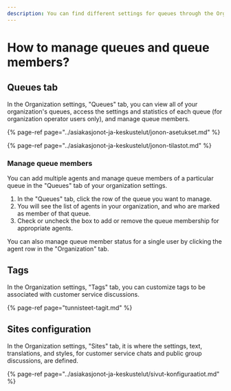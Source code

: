 ```yaml
---
description: You can find different settings for queues through the Organization settings.
---
```


# How to manage queues and queue members?

## Queues tab <a id="jonot-valilehti"></a>

In the Organization settings, "Queues" tab, you can view all of your organization's queues, access the settings and statistics of each queue \(for organization operator users only\), and manage queue members.

{% page-ref page="../asiakasjonot-ja-keskustelut/jonon-asetukset.md" %}

{% page-ref page="../asiakasjonot-ja-keskustelut/jonon-tilastot.md" %}

### Manage queue members <a id="jonon-jasenten-hallinta"></a>

You can add multiple agents and manage queue members of a particular queue in the "Queues" tab of your organization settings.

1. In the "Queues" tab, click the row of the queue you want to manage.
2. You will see the list of agents in your organization, and who are marked as member of that queue.
3. Check or uncheck the box to add or remove the queue membership for appropriate agents.

You can also manage queue member status for a single user by clicking the agent row in the "Organization" tab.

## Tags <a id="keskustelumerkintojen-hallinta-tagit"></a>

In the Organization settings, "Tags" tab, you can customize tags to be associated with customer service discussions.

{% page-ref page="tunnisteet-tagit.md" %}

## Sites configuration

In the Organization settings, "Sites" tab, it is where the settings, text, translations, and styles, for customer service chats and public group discussions, are defined.

{% page-ref page="../asiakasjonot-ja-keskustelut/sivut-konfiguraatiot.md" %}

